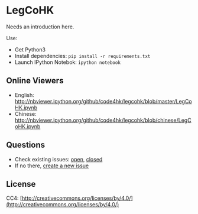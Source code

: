 # LegCoHK

Needs an introduction here.

Use:

   * Get Python3
   * Install dependencies: `pip install -r requirements.txt`
   * Launch IPython Notebok: `ipython notebook`

## Online Viewers

   * English:
   http://nbviewer.ipython.org/github/code4hk/legcohk/blob/master/LegCoHK.ipynb
   * Chinese:
   http://nbviewer.ipython.org/github/code4hk/legcohk/blob/chinese/LegCoHK.ipynb

## Questions

   * Check existing issues:
   [open](https://github.com/code4hk/legcohk/issues?state=open), 
   [closed](https://github.com/code4hk/legcohk/issues?state=closed)
   * If no there, [create a new issue](https://github.com/code4hk/legcohk/issues/new)

## License

CC4:
[http://creativecommons.org/licenses/by/4.0/](http://creativecommons.org/licenses/by/4.0/)
